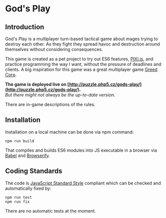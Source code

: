 # God's Play

## Introduction

God's Play is a multiplayer turn-based tactical game about mages trying to destroy each other.
As they fight they spread havoc and destruction around themselves without considering consequences.

This game is created as a pet project to try out ES6 features, [PIXI.js](http://www.pixijs.com/), and practice programming the way I want, without the pressure of deadlines and clients.
A big inspiration for this game was a great multiplayer game [Greed Corp](http://store.steampowered.com/app/48950/Greed_Corp/).

**The game is deployed live on [http://puzzle.php5.cz/gods-play/](http://puzzle.php5.cz/gods-play/).**  
*But there might not always be the up-to-date version.*

There are in-game descriptions of the rules.

## Installation

Installation on a local machine can be done via npm command: 
```
npm run build
```

That compiles and builds ES6 modules into JS executable in a browser via [Babel](https://babeljs.io/) and [Browserify](http://browserify.org/). 

## Coding Standards

The code is [JavaScript Standard Style](https://standardjs.com/) compliant which can be checked and automatically fixed by:
```
npm run test
npm run fix
```

There are no automatic tests at the moment.
